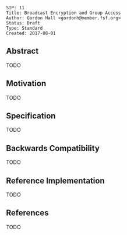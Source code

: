 ```
SIP: 11
Title: Broadcast Encryption and Group Access
Author: Gordon Hall <gordonh@member.fsf.org>
Status: Draft
Type: Standard
Created: 2017-08-01
```

Abstract
--------

TODO

Motivation
----------

TODO

Specification
-------------

TODO

Backwards Compatibility
----------------------

TODO

Reference Implementation
-----------------------

TODO

References
-------------

TODO
